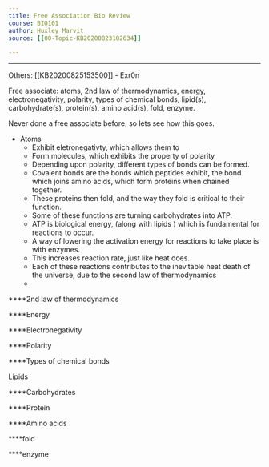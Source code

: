 ```yaml
---
title: Free Association Bio Review
course: BIO101 
author: Huxley Marvit
source: [[00-Topic-KB20200823182634]] 

---
```


---

Others: [[KB20200825153500]] - Exr0n 


Free associate: atoms, 2nd law of thermodynamics, energy, electronegativity, polarity, types of chemical bonds, lipid(s), carbohydrate(s), protein(s), amino acid(s), fold, enzyme.  


Never done a free associate before, so lets see how this goes. 


- Atoms
	- Exhibit eletronegativty, which allows them to 
	- Form molecules, which exhibits the property of polarity 
	- Depending upon polarity, different types of bonds can be formed. 
	- Covalent bonds are the bonds which peptides exhibit, the bond which joins amino acids, which form proteins when chained together.
	- These proteins then fold, and the way they fold is critical to their function.
	- Some of these functions are turning carbohydrates into ATP. 
	- ATP is biological energy, (along with lipids ) which is fundamental for reactions to occur. 
	- A way of lowering the activation energy for reactions to take place is with enzymes.
	- This increases reaction rate, just like heat does. 
	- Each of these reactions contributes to the inevitable heat death of the universe, due to the second law of thermodynamics 
	- 
	

****2nd law of thermodynamics 

****Energy 

****Electronegativity

****Polarity

****Types of chemical bonds 

Lipids

****Carbohydrates

****Protein

****Amino acids

****fold

****enzyme 
























